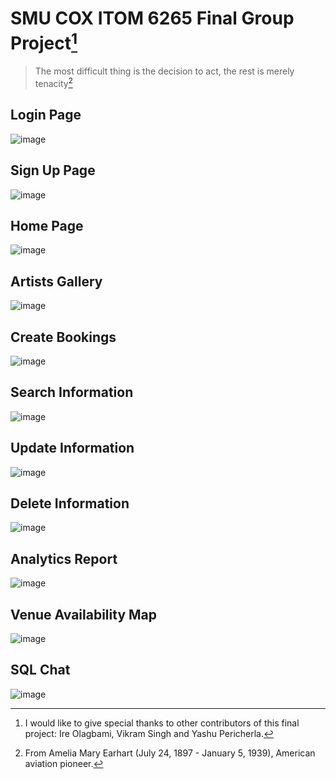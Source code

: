 # SMU COX ITOM 6265 Final Group Project[^1]
>  The most difficult thing is the decision to act, the rest is merely tenacity[^2]

## Login Page
![image](https://github.com/user-attachments/assets/4d098f2b-33ac-4bb3-93eb-a9d5245d578d)
## Sign Up Page
![image](https://github.com/user-attachments/assets/8c91bf85-1b73-47bc-9ac6-c813aad81bad)
## Home Page
![image](https://github.com/user-attachments/assets/40e9925c-3602-41f2-aea7-2c39b50a407e)
## Artists Gallery
![image](https://github.com/user-attachments/assets/ee2f56e5-07fb-4c39-a87f-ed7d06862a16)
## Create Bookings
![image](https://github.com/user-attachments/assets/7e0b64d4-244e-4007-9149-2f2984ae9d24)
## Search Information
![image](https://github.com/user-attachments/assets/376d52bb-6dc0-4421-8e90-9c39a311f265)
## Update Information
![image](https://github.com/user-attachments/assets/95ed7a6c-3344-4514-ac57-b7e09ca13195)
## Delete Information
![image](https://github.com/user-attachments/assets/aa4f7f71-bb26-4698-910a-f19e1dcbdcee)
## Analytics Report
![image](https://github.com/user-attachments/assets/9bd2a0d8-f64f-4d84-943b-74cd4d8bf3a3)
## Venue Availability Map
![image](https://github.com/user-attachments/assets/79123dbe-f01b-45dd-9daa-60313aedc686)
## SQL Chat
![image](https://github.com/user-attachments/assets/a0d710ea-4bb8-4dc9-ba70-be9f6540a273)

[^1]: I would like to give special thanks to other contributors of this final project: Ire Olagbami, Vikram Singh and Yashu Pericherla.
[^2]: From Amelia Mary Earhart (July 24, 1897 - January 5, 1939), American aviation pioneer.
